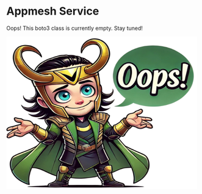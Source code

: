 # Appmesh Service

Oops! This boto3 class is currently empty. Stay tuned!

<img src="images/oops_loki.png" width="500" height="400" title="Oops Loki">
